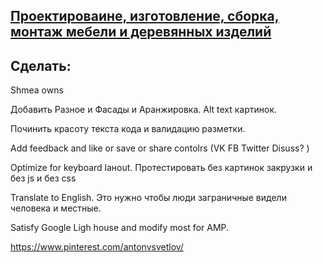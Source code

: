 [Проектироваине, изготовление, сборка, монтаж мебели и деревянных изделий](http://www.anton-v-svetlov.by/)
----

Сделать:
---

Shmea owns

Добавить Разное и Фасады и Аранжировка. Alt text картинок.

Починить красоту текста кода и валидацию разметки.

Add feedback and like or save or share contolrs (VK FB Twitter Disuss? ) 

Optimize for keyboard laнout. Протестировать без картинок закрузки и без js и без сss

Translate to English.  Это нужно чтобы люди заграничные видели человека и местные. 

Satisfy Google Ligh house and modify most for AMP.

https://www.pinterest.com/antonvsvetlov/